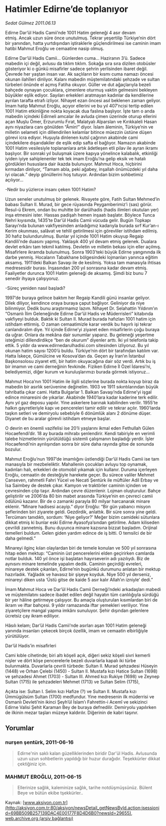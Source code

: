 # Hatimler Edirne’de toplanıyor

*Sedat Gülmez 2011.06.13*

<font class="agenda2NewsSpot">
 Edirne Dar’ül Hadis Camii’nde 1001 Hatim geleneği 4 asır devam etmiş. Ancak uzun süre önce unutulmuş. Tekrar yeşertilip Türkiye’nin dört bir yanından, hatta yurtdışından iştiraklerle güçlendirilmesi ise caminin imam hatibi Mahmut Eroğlu ve cemaatine nasip olmuş.
</font>
<font class="newsDetail">
 <p>
  <p class="MsoNormal">
   Edirne Dar’ül Hadis Camii… Günlerden cuma… Haziranın 3’ü. Sadece mabedin içi değil, avlusu da tıklım tıklım. Sokağa sıra sıra dizilen otobüsler gösteriyor ki o günkü misafirler sadece şehrin yerlisinden ibaret değil. Çevrede her yaştan insan var. Ak saçlıların bir kısmı cuma namazı öncesi okunan ilahîleri dinliyor. Kalanı mabedin müştemilatındaki şehzade ve sultan türbeleri önünde el açmış Fatiha okuyor. Güller ve dut ağaçlarıyla bezeli bahçede oynayan çocuklara, çimenlere oturmuş vaktin gelmesini bekleyen büyükler eşlik ediyor. Sayıları erkekleri aratmayan kadınlar da kendilerine ayrılan tarafta etrafı izliyor. Nihayet ezan öncesi asıl beklenen zaman geliyor. İmam hatip Mahmut Eroğlu, açıyor ellerini ve bu yıl 407’ncisi tertip edilen 1001 Hatim etkinliğine nokta koyacak dua faslına başlıyor. İşte tam o anda mabedin içindeki Edirneli amcalar ile avluda çimen üzerinde oturup ellerini açan Muşlu Ömer, Erzurumlu Fırat, Malatyalı Alparslan ve Kırıkkaleli Hasan aynı niyazlara canı gönülden “Âmin!” diyor. İslam âleminin, Türkiye’nin ve milletin selameti için dillendirilen kelamlar bitince müezzin üstüne düşen görevi icra ediyor. Huşuyla dinlenen kutsî çağrının akabinde cami içindekilere dışarıdakiler de eşlik edip safta el bağlıyor. Namazın akabinde 1001 Hatim vesilesiyle toplananlara artık âdetleşen etli pilav ile ayran ikramı başlıyor. Bir sonraki yıl buluşmak üzere kapıya yönelince kalabalık, etkinliği iyiden iyiye sahiplenenler tek tek imam Eroğlu’na gelip eksik ve hatalı gördükleri hususlara dair ikazda bulunuyor. Mahmut Hoca, hiçbirini kırmadan dinliyor, “Tamam abla, peki ağabey, inşallah önümüzdeki yıl daha iyi olacak.” deyip gönüllerini hoş tutuyor. Ardından bizim sohbetimiz açılıyor...
  </p>
  <p class="MsoNormal">
   -Nedir bu yüzlerce insanı çeken 1001 Hatim?
  </p>
  <p class="MsoNormal">
   Uzun seneler unutulmuş bir gelenek. Rivayete göre, Fatih Sultan Mehmed’in babası Sultan II. Murad, bir gece rüyasında Peygamberimiz’i (sas) görür. Resul-ü Ekrem, ondan bu muhitte bir darülhadis (hadis ilimleri okutulan yer) inşa etmesini ister. Hassas padişah hemen inşaatı başlatır. Böylece Tunca Nehri kıyısında, 1435’te Dar’ül Hadis Camii vücuda gelir. Bugün Topkapı Sarayı’nda bulunan vakfiyesinden anladığımız kadarıyla burada sırf Kur’an-ı Kerim okunması, salâvat ve tehlil getirilmesi için görevliler istihdam edilmiş. 30 hafız bulundurulmuş. Bunlar yıl içinde 1001 Hatim okuyup Regaip Kandili’nde duasını yapmış. Yaklaşık 400 yıl devam etmiş gelenek. Dualara devlet erkânı tam tekmil katılmış. Devletin ve milletin bekası için eller açılmış. Misafirlere ikramda bulunulmuş. Sonra 1903’teki büyük Edirne yangınında ilk darbe yenmiş. Hocaların Tabakhane bölgesindeki lojmanları yanınca eğitim aksamış. 1911’deki Balkan Savaşı ile de kesilmiş. Yoksa tam manasıyla ihtisas medresesidir burası. İnşasından 200 yıl sonrasına kadar devam etmiş. Faaliyetler durunca 1001 Hatim geleneği de aksamış. Şimdi biz bunu 7 senedir ihyaya çalışıyoruz.
  </p>
  <p class="MsoNormal">
   -Süreç yeniden nasıl başladı?
  </p>
  <p class="MsoNormal">
   1997’de buraya gelince baktım her Regaip Kandili günü insanlar geliyor. Dilek diliyor, kendince oraya buraya çaput bağlıyor. Geliniyor da niye bilinmiyor. Dedik bunu araştırmamız lazım. Nihayet Dr. Selahattin Yıldırım’ın “Osmanlı İlim Geleneğinde Edirne Dar’ül Hadis ve Müderrisleri” kitabında vakfiyeyi bulduk. Baktık ki Sultan II. Murad burada hafızları 1001 hatim için istihdam ettirmiş. O zaman cemaatimizle karar verdik bu hayırlı işi tekrar canlandıralım diye. Yıl içinde Edirne’yi ziyaret eden misafirlerin çoğu buraya da uğrar. Onlara da mekâna dair sunumlar yaparız. Bu geleneği yeşertme isteğimizi dillendirdikçe “ben de okurum” diyenler arttı. İki yıl telefonla takip ettik. 5 yıldır da www.edirnedarulhadisi.com sitesinden izliyoruz. Bu yıl okunan hatim sayısı 1200’ü buldu. Türkiye’nin dört bir tarafından katılım var. Hatta İskeçe, Gümülcine ve Kosova’dan da. Geçen ay İran’ın İstanbul Başkonsolosu ziyaret etti, bir hatim okuyacağına dair söz verdi. Artık bu iş bir imamın ve cami derneğinin fevkinde. Fiziken Edirne İl Özel İdaresi’ni, belediyemizi, diğer kurum ve kuruluşlarımızı burada görmek istiyoruz…
  </p>
  <p class="MsoNormal">
   Mahmut Hoca’nın 1001 Hatim ile ilgili sözlerine burada nokta koyup biraz da mabedin bir asırlık serüvenine değinelim. 1903 ve 1911 sıkıntılarından büyük tahribatla çıkar cami. Hatta Bulgarlar 1. Balkan Savaşı’nda Edirne’yi işgal edince minaresini de yıkarlar. Akabinde 1940’lara kadar kaderine terk edilir. Aynı yıl gaz deposu yapılır. Yine askerlere barınak kabilinden verilir. 1955’te halkın gayretleriyle kapı ve pencereleri tamir edilir ve tekrar açılır. 1960’larda taşkın setleri ve demiryolu sebebiyle 6 dönümlük alanı 2 dönüme düşer. Diyanet de bu aralar görevli istihdam etmeye başlar.
  </p>
  <p class="MsoNormal">
   O devrin en önemli vazifelisi ise 20’li yaşlarını ikmal eden Fethullah Gülen Hocaefendi’dir. 18 ay burada mihrabı şenlendirir. Kendi tabiriyle en verimli talebe hizmetlerinin yürütüldüğü sistemli çalışmanın başladığı yerdir. İşler Hocaefendi’nin ayrılışından sonra bir süre daha rayında gitse de sonunda bozulur.
  </p>
  <p class="MsoNormal">
   Mahmut Eroğlu’nun 1997’de imamlığını üstlendiği Dar’ül Hadis Camii ise tam manasıyla bir mezbeleliktir. Mahallenin çocukları avluyu top oynamak, kadınları halı, erkekleri de otomobil yıkamak için kullanır. Duruma içerleyen Eroğlu, cemaatin de desteğiyle harekete geçer. Bu sürece valiler Mehmet Canseven, rahmetli Fahri Yücel ve Necati Şentürk ile müftüler Adil Erbay ve İsa Saimbey de destek çıkar. Kamyon ve traktörler caminin içinden ve çevresinden çöp taşır. Ardından çevre düzenlenir. Lojman oluşturulur. Bahçe geliştirilir ve 2006’da 80 bin mabet arasında Türkiye’nin en çevreci camii ödülünü kazanır. Bir de o zamanki parayla 80 milyar harcanarak minare eklenir. “Minare hadisesi acayip.” diyor Eroğlu: “Bir gün yabancı misyon şeflerinden biri ziyarete geldi. Gezdirdik, anlattık. Bir süre sonra yine geldi. Tercümanı tanıdıktı, sordum: ‘Niye geliyor?’ Meğer bizim camideki sütunlara dikkat etmiş ki bunlar eski Edirne Ayasofya’sından getirilme. Adam kiliseden çevrildi zannetmiş. Bunu duyunca minare kazısına bizzat başladım. Orijinal temelleri buldum. Gelen giden yardım edince de iş bitti. O temsilci de bir daha gelmedi.”
  </p>
  <p class="MsoNormal">
   Minareyi ilginç kılan olaylardan biri de temele konulan ve 500 yıl sonrasına hitap eden mektup: “Caminin üst pencerelerini elden geçirirken camlarda notlar bulduk. 140 yıl önce işi başlatan hayırseverin adı yazılıydı. Biz de aynısını minare temelinde yapalım dedik. Caminin geçirdiği evreleri, minareye destek çıkanları, Edirne’nin bugünkü durumunu anlatan bir mektup hazırladık. Yağladık ve havasız bir şişeye koyduk. Niye 500 yıl derseniz, minareyi diken usta ‘Üstü gitse de kaide 5 asır kalır Allah’ın izniyle’ dedi.”
  </p>
  <p class="MsoNormal">
   İmam Mahmut Hoca ve Dar’ül Hadis Camii Derneği’ndeki arkadaşları mabedi ve müştemilatını sadece ibadet edilen değil hayatın tüm canlılığıyla sürdüğü bir yer hâline getirmeye çalışıyor. Bu amaçla oluşturulan kısımlardan biri de ikram ve iftar bahçesi. 9 yıldır ramazanda iftar yemekleri veriliyor. Yine ziyaretçilere mangal yapma imkânı sunuluyor. Şehir dışından gelenlere ücretsiz çay ikram ediliyor.
  </p>
  <p class="MsoNormal">
   Hâsılı kelam; Dar’ül Hadis Camii’nde asırları aşan 1001 Hatim geleneği yanında insanları çekecek birçok özellik, imam ve cemaatin elbirliğiyle yürütülüyor.
  </p>
  <p class="MsoNormal">
  </p>
  <p class="MsoNormal">
  </p>
  <p class="MsoNormal">
   Dar’ül Hadis’in misafirleri
  </p>
  <p class="MsoNormal">
  </p>
  <p class="MsoNormal">
   Cami kıble cihetinde; biri altı köşeli açık, diğeri sekiz köşeli sivri kemerli nişler ve dört köşe pencerelerle bezeli duvarlarla kapalı iki türbe bulunmakta. Duvarlarla çevrili türbede:
   <span>
   </span>
   Sultan II. Murad şehzadesi Hüseyin (1448) ve Orhan Çelebi (1450) - Sultan II. Mustafa kızı Hatice Sultan (1698) ve şehzadesi Ahmet (1703) - Sultan III. Ahmed kızı Rukiye (1698) ve Zeynep Sultan (1715) ile şehzadeleri Mehmet (1713) ve Sultan Selim (1715),
  </p>
  <p class="MsoNormal">
   Açıkta ise: Sultan I. Selim kızı Hafize (?) ve Sultan II. Mustafa kızı Ümmügülsüm Sultan (1700) medfundur. Yine medresenin ilk müderrisi ve Osmanlı Devleti’nin ikinci Şeyh’ül İslam’ı Fahrettin-i Acemî ve sekizinci Edirne Valisi Şehit Karaman Bey de buraya defnedilir. Demiryolu yapılırken de ilkinin mezar taşları müzeye kaldırılır. Diğerinin de kabri taşınır.
  </p>
  <p class="MsoNormal">
  </p>
 </p>
</font>

## Yorumlar

### nurşen şentürk, 2011-06-16
> Edirne'nin saklı kalan güzelliklerinden biridir Dar'ül Hadis. Avlusunda uzun uzun sohbetlerin yapıldığı bir huzur durağıdır. Teşekkürler dikkat çektiğiniz için.

### MAHMUT EROĞLU, 2011-06-15
> Ellerinize sağlık, kaleminize sağlık, tarihe notdüşmüşsünüz. Bülent Beye ve bütün ekibe tşekkürler..

Kaynak: [www.aksiyon.com.tr](http://aksiyon.com.tr:80/aksiyon/newsDetail_getNewsById.action;jsessionid=69BB509B257139DAC4E00177F8D4D6B0?newsId=29655), [web.archive.org (arşiv bağlantısı)](http://web.archive.org/web/20110619021300/http://aksiyon.com.tr:80/aksiyon/newsDetail_getNewsById.action;jsessionid=69BB509B257139DAC4E00177F8D4D6B0?newsId=29655)
